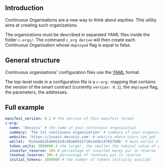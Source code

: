 ## Introduction
Continuous Organisations are a new way to think about equities.
This utility aims at creating such organizations.

The organizations must be described in separated YAML files inside the folder `c-orgs/`.
The command `c_org derive` will then create each Continuous Organisation whose `deployed` flag is equal to false.

## General structure
Continuous organisations' configuration files use the
[YAML](<http://yaml.org/spec/1.1/current.html>) format.

The top-level node in a configuration file is a ``c-org:`` mapping
that contains the version of the smart contract (currently ``version: 0.1``),  the `deployed` flag, the parameters, the addresses.

## Full example

```yaml
manifest_version: 0.1 # the version of this manifest format
c-org:
  name: 'Decusis' # the name of your continuous organization
  summary: 'The 1st continuous organization' # summary of your organization (optional)
  website: 'https://invest.decusis.com' # website where users can get interact with your continuous organization (optional)
  wallet: '0x3aebb26a66b328cd8a60415710ce4de147657b0b' # main wallet of the organization
  token_units: 1000000 # the larger, the smaller the nominal value of your token (keep default if in doubt)
  investor_reserve: 10% # percentage of invested money put in reserve
  revenue_reserve: 30% # percentage of revenues put in reserve
  initial_tokens: 1000000 # the number of tokens initially availabl
```
